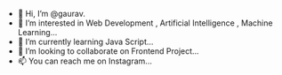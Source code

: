 - 👋 Hi, I’m @gaurav.
- 👀 I’m interested in Web Development , Artificial Intelligence , Machine Learning...
- 🌱 I’m currently learning Java Script...
- 💞️ I’m looking to collaborate on Frontend Project...
- 📫 You can reach me on Instagram...

